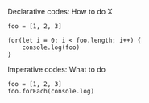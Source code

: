 Declarative codes: How to do X

```
foo = [1, 2, 3]

for(let i = 0; i < foo.length; i++) {
    console.log(foo)
}
```

Imperative codes: What to do

```
foo = [1, 2, 3]
foo.forEach(console.log)
```
